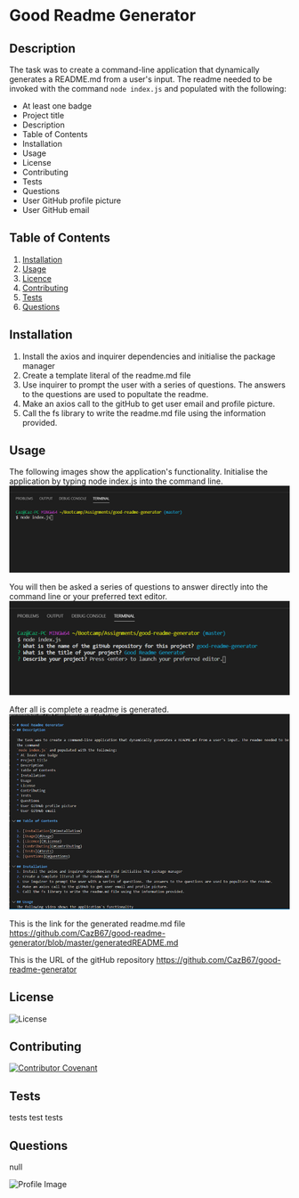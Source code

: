 
# Good Readme Generator
## Description

The task was to create a command-line application that dynamically generates a README.md from a user's input. The readme needed to be invoked with the command
`node index.js` and populated with the following:
* At least one badge
* Project title
* Description
* Table of Contents
* Installation
* Usage
* License
* Contributing
* Tests
* Questions
* User GitHub profile picture
* User GitHub email

## Table of Contents

1. [Installation](#Installation)
2. [Usage](#Usage)
3. [Licence](#License)
4. [Contributing](#Contributing)
5. [Tests](#Tests)
6. [Questions](#Questions)

## Installation
1. Install the axios and inquirer dependencies and initialise the package manager
2. Create a template literal of the readme.md file
3. Use inquirer to prompt the user with a series of questions. The answers to the questions are used to popultate the readme.
4. Make an axios call to the gitHub to get user email and profile picture.
5. Call the fs library to write the readme.md file using the information provided.

## Usage
The following images show the application's functionality.
Initialise the application by typing node index.js into the command line.
![Start](1.PNG)

You will then be asked a series of questions to answer directly into the command line or your preferred text editor.
![In Progress](2.PNG)

After all is complete a readme is generated.
![Result](3.PNG)

This is the link for the generated readme.md file
https://github.com/CazB67/good-readme-generator/blob/master/generatedREADME.md

This is the URL of the gitHub repository
https://github.com/CazB67/good-readme-generator

## License
![License](https://img.shields.io/github/license/cazb67/good-readme-generator?style=flat-square)

## Contributing
[![Contributor Covenant](https://img.shields.io/badge/Contributor%20Covenant-v2.0%20adopted-ff69b4.svg)](code_of_conduct.md)

## Tests
tests test tests


## Questions
null

![Profile Image](https://avatars1.githubusercontent.com/u/58319229?v=4)
